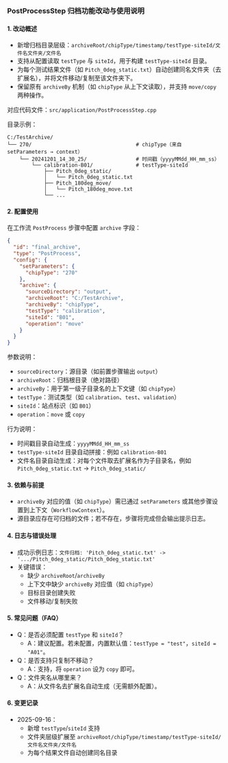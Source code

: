 ### PostProcessStep 归档功能改动与使用说明

#### 1. 改动概述
- 新增归档目录层级：`archiveRoot/chipType/timestamp/testType-siteId/文件名文件夹/文件名`
- 支持从配置读取 `testType` 与 `siteId`，用于构建 `testType-siteId` 目录。
- 为每个测试结果文件（如 `Pitch_0deg_static.txt`）自动创建同名文件夹（去扩展名），并将文件移动/复制至该文件夹下。
- 保留原有 `archiveBy` 机制（如 `chipType` 从上下文读取），并支持 `move/copy` 两种操作。

对应代码文件：`src/application/PostProcessStep.cpp`

目录示例：
```
C:/TestArchive/
└── 270/                                  # chipType（来自 setParameters → context）
    └── 20241201_14_30_25/                # 时间戳（yyyyMMdd_HH_mm_ss）
        └── calibration-B01/              # testType-siteId
            ├── Pitch_0deg_static/
            │   └── Pitch_0deg_static.txt
            ├── Pitch_180deg_move/
            │   └── Pitch_180deg_move.txt
            └── ...
```

#### 2. 配置使用
在工作流 `PostProcess` 步骤中配置 `archive` 字段：
```json
{
  "id": "final_archive",
  "type": "PostProcess",
  "config": {
    "setParameters": {
      "chipType": "270"
    },
    "archive": {
      "sourceDirectory": "output",
      "archiveRoot": "C:/TestArchive",
      "archiveBy": "chipType",
      "testType": "calibration",   
      "siteId": "B01",             
      "operation": "move"          
    }
  }
}
```

参数说明：
- `sourceDirectory`：源目录（如前置步骤输出 `output`）
- `archiveRoot`：归档根目录（绝对路径）
- `archiveBy`：用于第一级子目录名的上下文键（如 `chipType`）
- `testType`：测试类型（如 `calibration`、`test`、`validation`）
- `siteId`：站点标识（如 `B01`）
- `operation`：`move` 或 `copy`

行为说明：
- 时间戳目录自动生成：`yyyyMMdd_HH_mm_ss`
- `testType-siteId` 目录自动拼接：例如 `calibration-B01`
- 文件名目录自动生成：对每个文件取去扩展名作为子目录名，例如 `Pitch_0deg_static.txt` → `Pitch_0deg_static/`

#### 3. 依赖与前提
- `archiveBy` 对应的值（如 `chipType`）需已通过 `setParameters` 或其他步骤设置到上下文（`WorkflowContext`）。
- 源目录应存在可归档的文件；若不存在，步骤将完成但会输出提示日志。

#### 4. 日志与错误处理
- 成功示例日志：`文件归档: 'Pitch_0deg_static.txt' -> '.../Pitch_0deg_static/Pitch_0deg_static.txt'`
- 关键错误：
  - 缺少 `archiveRoot`/`archiveBy`
  - 上下文中缺少 `archiveBy` 对应值（如 `chipType`）
  - 目标目录创建失败
  - 文件移动/复制失败

#### 5. 常见问题（FAQ）
- Q：是否必须配置 `testType` 和 `siteId`？
  - A：建议配置。若未配置，内置默认值：`testType = "test"`，`siteId = "A01"`。
- Q：是否支持只复制不移动？
  - A：支持，将 `operation` 设为 `copy` 即可。
- Q：文件夹名从哪里来？
  - A：从文件名去扩展名自动生成（无需额外配置）。

#### 6. 变更记录
- 2025-09-16：
  - 新增 `testType`/`siteId` 支持
  - 文件夹层级扩展至 `archiveRoot/chipType/timestamp/testType-siteId/文件名文件夹/文件名`
  - 为每个结果文件自动创建同名目录


